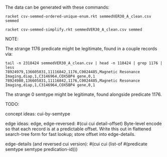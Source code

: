The data can be generated with these commands:

```
racket csv-semmed-ordered-unique-enum.rkt semmedVER30_A_clean.csv semmed

racket csv-semmed-simplify.rkt semmedVER30_A_clean.csv semmed
```


NOTE:

The strange 1176 predicate might be legitimate, found in a couple records via:

```
tail -n 2318424 semmedVER30_A_clean.csv | head -n 118424 | grep 1176 | less
78924979,136605831,11116842,1176,C0024485,Magnetic Resonance Imaging,diap,1,C3146964,COX5BP4 gene,0,1
78924980,136605831,11116842,1176,C0024485,Magnetic Resonance Imaging,diap,1,C3146964,COX5BP4 gene,0,1
```

The strange 0 semtype might be legitimate, found alongside predicate 1176.


TODO:

concept ideas:
  cui-by-semtype

edge ideas:
  edge, edge-reversed: #(cui cui detail-offset)
    Byte-level encode so that each record is at a predictable offset.
    Write this out in flattened search-tree form for fast lookup; store offset into edge-details.

  edge-details (and reversed cui version): #(cui cui (list-of #(predicate semtype semtype predication-id)))
